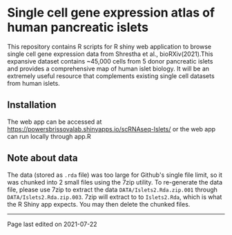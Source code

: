 #  Single cell gene expression atlas of human pancreatic islets 

This repository contains R scripts for R shiny web application to browse single cell gene expression data from Shrestha et al., bioRXiv(2021).This expansive dataset contains ~45,000 cells from 5 donor pancreatic islets and provides a comprehensive map of human islet biology. It will be an extremely useful resource that complements existing single cell datasets from human islets. 

## Installation

The web app can be accessed at https://powersbrissovalab.shinyapps.io/scRNAseq-Islets/ or the web app can run locally through app.R

## Note about data

The data (stored as `.rda` file) was too large for Github's single file limit, so it was chunked into 2 small files using the 7zip utility. To re-generate the data file, please use 7zip to extract the data `DATA/Islets2.Rda.zip.001` through `DATA/Islets2.Rda.zip.003`. 7zip will extract to to `Islets2.Rda`, which is what the R Shiny app expects. You may then delete the chunked files.

---
Page last edited on 2021-07-22


